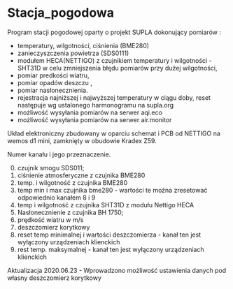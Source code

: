 # Stacja_pogodowa
Program stacji pogodowej oparty o projekt SUPLA dokonujący pomiarów :
  * temperatury, wilgotności, ciśnienia (BME280)
  * zanieczyszczenia powietrza (SDS0111)
  * modułem HECA(NETTIGO) z czujnikiem  temperatury i wilgotności - SHT31D w celu zmniejszenia błędu pomiarów przy dużej wilgotności,
  * pomiar predkości wiatru, 
  * pomiar opadów deszczu ,
  * pomiar nasłonecznienia.
  * rejestracja  najniższej i najwyższej temperatury w ciągu doby, reset następuje wg ustalonego harmonogramu na supla.org
  * możliwość wysyłania pomiarów na serwer aqi.eco
  * możliwość wysyłania pomiarów na serwer air.monitor
  
Układ elektroniczny zbudowany w oparciu schemat i PCB od NETTIGO na wemos d1 mini, zamknięty w obudowie Kradex Z59.

Numer kanału i jego przeznaczenie. 

 0.  czujnik smogu SDS011;
 1.  ciśnienie atmosferyczne z czujnika BME280
 2.  temp. i wilgotność z czujnika BME280
 3.  temp min i max czujnika bme280 - wartości te można zresetować odpowiednio kanałem 8 i 9
 4.  temp i wilgotność z czujnika SHT31D z modułu Nettigo HECA
 5.  Nasłonecznienie z czujnika BH 1750;
 6.  prędkość wiatru w m/s
 7.  deszczomierz korytkowy 
 8.  reset temp minimalnej i wartości deszczomierza - kanał ten jest wyłączony  urządzeniach klienckich
 9.  rest temp. maksymalnej - kanał ten jest wyłączony  urządzeniach klienckich
 
Aktualizacja 2020.06.23 - Wprowadzono możliwość ustawienia danych pod własny deszczomierz korytkowy
